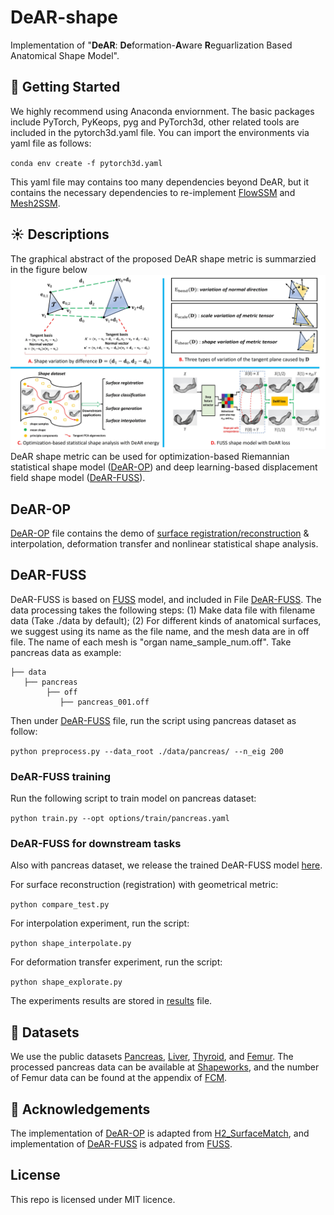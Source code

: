 # DeAR-shape
Implementation of "**DeAR**: **De**formation-**A**ware **R**eguarlization Based Anatomical Shape Model".

## 🐣 Getting Started
We highly recommend using Anaconda enviornment. The basic packages include PyTorch, PyKeops, pyg and PyTorch3d, other related tools are included in the pytorch3d.yaml file. You can import the environments via yaml file as follows:

`conda env create -f pytorch3d.yaml`

This yaml file may contains too many dependencies beyond DeAR, but it contains the necessary dependencies to re-implement [FlowSSM](https://github.com/davecasp/flowssm) and [Mesh2SSM](https://github.com/iyerkrithika21/mesh2SSM_2023).

## ☀️ Descriptions

The graphical abstract of the proposed DeAR shape metric is summarzied in the figure below
![image](https://github.com/xzhangem/DeAR-shape/blob/main/Figures/DeAR_figure.jpg)
DeAR shape metric can be used for optimization-based Riemannian statistical shape model ([DeAR-OP](https://github.com/xzhangem/DeAR-shape/tree/main/DeAR-OP)) and deep learning-based displacement field shape model ([DeAR-FUSS](https://github.com/xzhangem/DeAR-shape/tree/main/DeAR-FUSS)).

## DeAR-OP
[DeAR-OP](https://github.com/xzhangem/DeAR-shape/tree/main/DeAR-OP) file contains the demo of [surface registration/reconstruction](https://github.com/xzhangem/DeAR-shape/blob/main/DeAR-OP/dear_test.py) & interpolation, deformation transfer and nonlinear statistical shape analysis.

## DeAR-FUSS
DeAR-FUSS is based on [FUSS](https://github.com/NafieAmrani/FUSS) model, and included in File [DeAR-FUSS](https://github.com/xzhangem/DeAR-shape/tree/main/DeAR-FUSS). The data processing takes the following steps: (1) Make data file with filename data (Take ./data by default); (2) For different kinds of anatomical surfaces, we suggest using its name as the file name, and the mesh data are in off file. The name of each mesh is "organ name_sample_num.off". Take pancreas data as example: 

```
├── data
   ├── pancreas
        ├── off
           ├── pancreas_001.off
```
Then under [DeAR-FUSS](https://github.com/xzhangem/DeAR-shape/tree/main/DeAR-FUSS) file, run the script using pancreas dataset as follow:

`python preprocess.py --data_root ./data/pancreas/ --n_eig 200`

### DeAR-FUSS training 
Run the following script to train model on pancreas dataset:

`python train.py --opt options/train/pancreas.yaml `

### DeAR-FUSS for downstream tasks
Also with pancreas dataset, we release the trained DeAR-FUSS model [here](https://github.com/xzhangem/DeAR-shape/blob/main/DeAR-FUSS/experiments/fuss_pancreas_dear/models/final.pth).

For surface reconstruction (registration) with geometrical metric:

`python compare_test.py`

For interpolation experiment, run the script:

`python shape_interpolate.py`

For deformation transfer experiment, run the script:

`python shape_explorate.py`

The experiments results are stored in [results](https://github.com/xzhangem/DeAR-shape/tree/main/DeAR-FUSS/results) file. 

## 📂 Datasets
We use the public datasets [Pancreas](http://medicaldecathlon.com/), [Liver](http://medicaldecathlon.com/), [Thyroid](https://medshapenet.ikim.nrw/), and [Femur](https://www.sciencedirect.com/science/article/pii/S1361841518304882). The processed pancreas data can be available at [Shapeworks](https://sciinstitute.github.io/ShapeWorks/latest/), and the number of Femur data can be found at the appendix of [FCM](https://www.sciencedirect.com/science/article/pii/S1361841521002243). 

## 🙏 Acknowledgements
The implementation of [DeAR-OP](https://github.com/xzhangem/DeAR-shape/tree/main/DeAR-OP) is adapted from [H2_SurfaceMatch](https://github.com/emmanuel-hartman/H2_SurfaceMatch), and implementation of [DeAR-FUSS](https://github.com/xzhangem/DeAR-shape/tree/main/DeAR-FUSS) is adpated from [FUSS](https://github.com/NafieAmrani/FUSS). 

## License
This repo is licensed under MIT licence.



